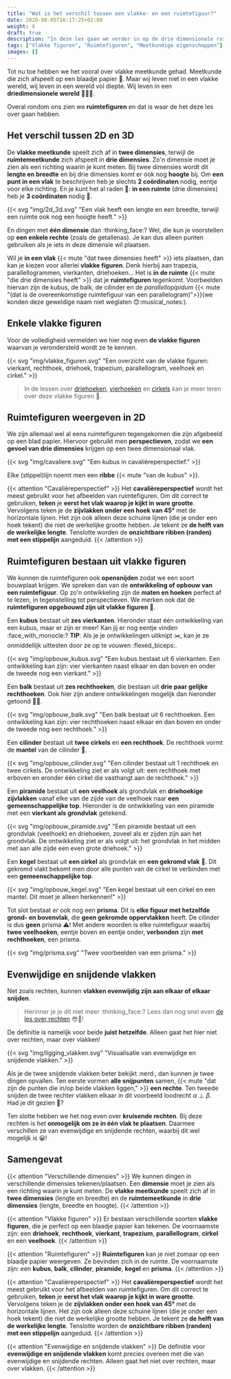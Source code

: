 ```yaml
---
title: "Wat is het verschil tussen een vlakke- en een ruimtefiguur?"
date: 2020-08-05T16:17:25+02:00
weight: 4
draft: true
description: "In deze les gaan we verder in op de drie dimensionale ruimte. We bekijken het verschil tussen vlakke figuren en ruimtefiguren. Denk hierbij aan vierkanten, kubussen, cirkels, cilinders, driehoeken, prisma's... Daarnaast bekijken we ook enkele eigenschappen die alleen gelden in de ruimte (zoals kruisende rechten). Tenslotte komen perspectieven en ontwikkelingen van ruimtefiguren ook kort aan bod."
tags: ["Vlakke figuren", "Ruimtefiguren", "Meetkundige eigenschappen"]
images: []
---
```

Tot nu toe hebben we het vooral over vlakke meetkunde gehad. Meetkunde die zich afspeelt op een blaadje papier :memo:. Maar wij leven niet in een vlakke wereld, wij leven in een wereld vol diepte. Wij leven in een **driedimensionele wereld** :seedling::elephant::standing_person:.

Overal rondom ons zien we **ruimtefiguren** en dat is waar de het deze les over gaan hebben.

## Het verschil tussen 2D en 3D
De **vlakke meetkunde** speelt zich af in **twee dimensies**, terwijl de **ruimtemeetkunde** zich afspeelt in **drie dimensies**. Zo'n dimensie moet je zien als een richting waarin je kunt meten. Bij twee dimensies wordt dit **lengte en breedte** en bij drie dimensies komt er ook nog **hoogte** bij. Om **een punt in een vlak** te beschrijven heb je slechts **2 coördinaten** nodig, eentje voor elke richting. En je kunt het al raden :thought_balloon:: **in een ruimte** (drie dimensies) heb je **3 coördinaten** nodig :exploding_head:.

{{< svg "img/2d_3d.svg" "Een vlak heeft een lengte en een breedte, terwijl een ruimte ook nog een hoogte heeft." >}}

En dingen met **één dimensie** dan :thinking_face:? Wel, die kun je voorstellen op **een enkele rechte** (zoals de getallenas). Je kan dus alleen punten gebruiken als je iets in deze dimensie wil plaatsen. 

Wil je **in een vlak** {{< mute "dat twee dimensies heeft" >}} iets plaatsen, dan kan je kiezen voor allerlei **vlakke figuren**. Denk hierbij aan trapezia, parallellogrammen, vierkanten, driehoeken... Het is **in de ruimte** {{< mute "die drie dimensies heeft" >}} dat je **ruimtefiguren** tegenkomt. Voorbeelden hiervan zijn de kubus, de balk, de cilinder en de *parallellopipidum* {{< mute "(dat is de overeenkomstige ruimtefiguur van een parallelogram)">}}(we konden deze geweldige naam niet weglaten :blush::musical_notes:). 

## Enkele vlakke figuren
Voor de volledigheid vermelden we hier nog even **de vlakke figuren** waarvan je verondersteld wordt ze te kennen. 

{{< svg "img/vlakke_figuren.svg" "Een overzicht van de vlakke figuren: vierkant, rechthoek, driehoek, trapezium, parallellogram, veelhoek en cirkel." >}}

> In de lessen over [driehoeken](../driehoeken), [vierhoeken](../vierhoeken) en [cirkels](../cirkels) kan je meer leren over deze vlakke figuren :raised_hands:.

## Ruimtefiguren weergeven in 2D
We zijn allemaal wel al eens ruimtefiguren tegengekomen die zijn afgebeeld op een blad papier. Hiervoor gebruikt men **perspectieven**, zodat we **een gevoel van drie dimensies** krijgen op een twee dimensionaal vlak. 

{{< svg "img/cavaliere.svg" "Een kubus in cavalièreperspectief." >}}

Elke (stippel)lijn noemt men een **ribbe** {{< mute "van de kubus" >}}.

{{< attention "Cavalièreperspectief" >}}
Het **cavalièreperspectief** wordt het meest gebruikt voor het afbeelden van ruimtefiguren. Om dit correct te gebruiken, **teken** je **eerst het vlak waarop je kijkt in ware grootte**. Vervolgens teken je de **zijvlakken onder een hoek van 45°** met de horizontale lijnen. Het zijn ook alleen deze schuine lijnen (die je onder een hoek tekent) die niet de werkelijke grootte hebben. Je tekent ze **de helft van de werkelijke lengte**. Tenslotte worden de **onzichtbare ribben (randen) met een stippelijn** aangeduid.
{{< /attention >}}

## Ruimtefiguren bestaan uit vlakke figuren
We kunnen de ruimtefiguren ook **opensnijden** zodat we een soort bouwplaat krijgen. We spreken dan van de **ontwikkeling of opbouw van een ruimtefiguur**. Op zo'n ontwikkeling zijn de **maten en hoeken** perfect af te lezen, in tegenstelling tot perspectieven. We merken ook dat de **ruimtefiguren opgebouwd zijn uit vlakke figuren** :exploding_head:. 

Een **kubus** bestaat uit **zes vierkanten**. Hieronder staat één ontwikkeling van een kubus, maar er zijn er meer! Kan jij er nog eentje vinden :face_with_monocle:? **TIP**: Als je je ontwikkelingen uitknipt :scissors:, kan je ze onmiddellijk uittesten door ze op te vouwen :flexed_biceps:.

{{< svg "img/opbouw_kubus.svg" "Een kubus bestaat uit 6 vierkanten. Een ontwikkeling kan zijn: vier vierkanten naast elkaar en dan boven en onder de tweede nog een vierkant." >}}

Een **balk** bestaat uit **zes rechthoeken**, die bestaan uit **drie paar gelijke rechthoeken**. Ook hier zijn andere ontwikkelingen mogelijk dan hieronder getoond :female_detective:.

{{< svg "img/opbouw_balk.svg" "Een balk bestaat uit 6 rechthoeken. Een ontwikkeling kan zijn: vier rechthoeken naast elkaar en dan boven en onder de tweede nog een rechthoek." >}}

Een **cilinder** bestaat uit **twee cirkels** en **een rechthoek**. De rechthoek vormt de **mantel** van de cilinder :coat:.

{{< svg "img/opbouw_cilinder.svg" "Een cilinder bestaat uit 1 rechthoek en twee cirkels. De ontwikkeling ziet er als volgt uit: een rechthoek met erboven en eronder één cirkel die vasthangt aan de rechthoek." >}}

Een **piramide** bestaat uit **een veelhoek** als grondvlak en **driehoekige zijvlakken** vanaf elke van de zijde van de veelhoek naar **een gemeenschappelijke top**. Hieronder is de ontwikkeling van een piramide met een **vierkant als grondvlak** getekend.

{{< svg "img/opbouw_piramide.svg" "Een piramide bestaat uit een grondvlak (veelhoek) en driehoeken, zoveel als er zijden zijn aan het grondvlak. De ontwikkeling ziet er als volgt uit: het grondvlak in het midden met aan alle zijde een even grote driehoek." >}}

Een **kegel** bestaat uit **een cirkel** als grondvlak en **een gekromd vlak** :icecream:. Dit gekromd vlakt bekomt men door alle punten van de cirkel te verbinden met een **gemeenschappelijke top**.

{{< svg "img/opbouw_kegel.svg" "Een kegel bestaat uit een cirkel en een mantel. Dit moet je alleen herkennen!" >}}

Tot slot bestaat er ook nog een **prisma**. Dit is **elke figuur met hetzelfde grond- en bovenvlak**, die **geen gekromde oppervlakken** heeft. De cilinder is dus **geen** prisma :warning:!  Met andere woorden is elke ruimtefiguur waarbij **twee veelhoeken**, eentje boven en eentje onder, **verbonden** zijn **met rechthoeken**, een prisma.

{{< svg "img/prisma.svg" "Twee voorbeelden van een prisma." >}}

## Evenwijdige en snijdende vlakken
Net zoals rechten, kunnen **vlakken evenwijdig zijn aan elkaar of elkaar snijden**.

> Herinner je je dit niet meer :thinking_face:? Lees dan nog snel even [de les over rechten](../rechten) :sunglasses::straight_ruler:!

De definitie is namelijk voor beide **juist hetzelfde**. Alleen gaat het hier niet over rechten, maar over vlakken!

{{< svg "img/ligging_vlakken.svg" "Visualisatie van evenwijdige en snijdende vlakken." >}}

Als je de twee snijdende vlakken beter bekijkt :nerd:, dan kunnen je twee dingen opvallen. Ten eerste vormen **alle snijpunten** samen, {{< mute "dat zijn de punten die in/op beide vlakken liggen," >}} **een rechte**. Ten tweede snijden de twee rechter vlakken elkaar in dit voorbeeld loodrecht $\alpha \perp \beta$. Had je dit gezien :eyes:?

Ten slotte hebben we het nog even over **kruisende rechten**. Bij deze rechten is het **onmogelijk om ze in één vlak te plaatsen**. Daarmee verschillen ze van evenwijdige en snijdende rechten, waarbij dit wel mogelijk is :grinning:!

## Samengevat
{{< attention "Verschillende dimensies" >}}
We kunnen dingen in verschillende dimensies tekenen/plaatsen. Een **dimensie** moet je zien als een richting waarin je kunt meten. De **vlakke meetkunde** speelt zich af in **twee dimensies** (lengte en breedte) en de **ruimtemeetkunde** in **drie dimensies** (lengte, breedte en hoogte).
{{< /attention >}}

{{< attention "Vlakke figuren" >}}
Er bestaan verschillende soorten **vlakke figuren**, die je perfect op een blaadje papier kan tekenen. De voornaamste zijn: een **driehoek**, **rechthoek**, **vierkant**, **trapezium**, **parallellogram**, **cirkel** en een **veelhoek**.
{{< /attention >}}

{{< attention "Ruimtefiguren" >}}
**Ruimtefiguren** kan je niet zomaar op een blaadje papier weergeven. Ze bevinden zich in de ruimte. De voornaamste zijn: een **kubus**, **balk**, **cilinder**, **piramide**, **kegel** en **prisma**.
{{< /attention >}}

{{< attention "Cavalièreperspectief" >}}
Het **cavalièreperspectief** wordt het meest gebruikt voor het afbeelden van ruimtefiguren. Om dit correct te gebruiken, **teken** je **eerst het vlak waarop je kijkt in ware grootte**. Vervolgens teken je de **zijvlakken onder een hoek van 45°** met de horizontale lijnen. Het zijn ook alleen deze schuine lijnen (die je onder een hoek tekent) die niet de werkelijke grootte hebben. Je tekent ze **de helft van de werkelijke lengte**. Tenslotte worden de **onzichtbare ribben (randen) met een stippelijn** aangeduid.
{{< /attention >}}

{{< attention "Evenwijdige en snijdende vlakken" >}}
De definitie voor **evenwijdige en snijdende vlakken** komt precies overeen met die van evenwijdige en snijdende rechten. Alleen gaat het niet over rechten, maar over vlakken.
{{< /attention >}}